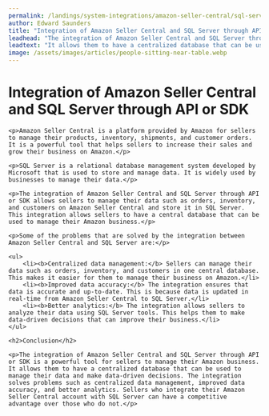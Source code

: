 ```yaml
---
permalink: /landings/system-integrations/amazon-seller-central/sql-server
author: Edward Saunders
title: "Integration of Amazon Seller Central and SQL Server through API or SDK"
leadhead: "The integration of Amazon Seller Central and SQL Server through API or SDK is a powerful tool for sellers to manage their Amazon business"
leadtext: "It allows them to have a centralized database that can be used to manage their data and make data-driven decisions. The integration solves problems such as centralized data management, improved data accuracy, and better analytics. Sellers who integrate their Amazon Seller Central account with SQL Server can have a competitive advantage over those who do not."
image: /assets/images/articles/people-sitting-near-table.webp
---
```

<div class="arttext">	<h1>Integration of Amazon Seller Central and SQL Server through API or SDK</h1>
	
	<p>Amazon Seller Central is a platform provided by Amazon for sellers to manage their products, inventory, shipments, and customer orders. It is a powerful tool that helps sellers to increase their sales and grow their business on Amazon.</p>
	
	<p>SQL Server is a relational database management system developed by Microsoft that is used to store and manage data. It is widely used by businesses to manage their data.</p>
	
	<p>The integration of Amazon Seller Central and SQL Server through API or SDK allows sellers to manage their data such as orders, inventory, and customers on Amazon Seller Central and store it in SQL Server. This integration allows sellers to have a central database that can be used to manage their Amazon business.</p>
	
	<p>Some of the problems that are solved by the integration between Amazon Seller Central and SQL Server are:</p>
	
	<ul>
		<li><b>Centralized data management:</b> Sellers can manage their data such as orders, inventory, and customers in one central database. This makes it easier for them to manage their business on Amazon.</li>
		<li><b>Improved data accuracy:</b> The integration ensures that data is accurate and up-to-date. This is because data is updated in real-time from Amazon Seller Central to SQL Server.</li>
		<li><b>Better analytics:</b> The integration allows sellers to analyze their data using SQL Server tools. This helps them to make data-driven decisions that can improve their business.</li>
	</ul>
	
	<h2>Conclusion</h2>
	
	<p>The integration of Amazon Seller Central and SQL Server through API or SDK is a powerful tool for sellers to manage their Amazon business. It allows them to have a centralized database that can be used to manage their data and make data-driven decisions. The integration solves problems such as centralized data management, improved data accuracy, and better analytics. Sellers who integrate their Amazon Seller Central account with SQL Server can have a competitive advantage over those who do not.</p>
	
</div>